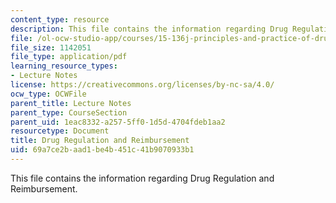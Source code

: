 ```yaml
---
content_type: resource
description: This file contains the information regarding Drug Regulation and Reimbursement.
file: /ol-ocw-studio-app/courses/15-136j-principles-and-practice-of-drug-development-fall-2013/69a7ce2baad1be4b451c41b9070933b1_MIT15_136JF13_Lec8_Drug.pdf
file_size: 1142051
file_type: application/pdf
learning_resource_types:
- Lecture Notes
license: https://creativecommons.org/licenses/by-nc-sa/4.0/
ocw_type: OCWFile
parent_title: Lecture Notes
parent_type: CourseSection
parent_uid: 1eac8332-a257-5ff0-1d5d-4704fdeb1aa2
resourcetype: Document
title: Drug Regulation and Reimbursement
uid: 69a7ce2b-aad1-be4b-451c-41b9070933b1
---
```

This file contains the information regarding Drug Regulation and Reimbursement.